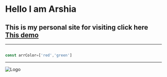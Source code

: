 # Hello I am Arshia

##  This is my personal site for visiting click here [This demo](http://guest-ir.github.io/new-site)

___

```javascript

const arrColor=['red','green']

```

---


![Logo]()

